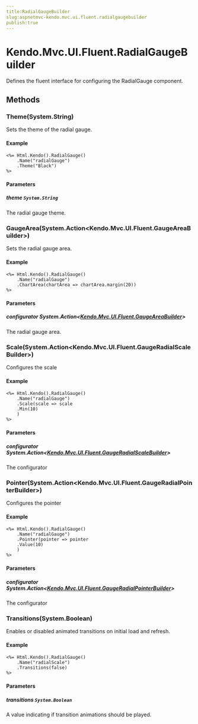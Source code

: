 ```yaml
---
title:RadialGaugeBuilder
slug:aspnetmvc-kendo.mvc.ui.fluent.radialgaugebuilder
publish:true
---
```


# Kendo.Mvc.UI.Fluent.RadialGaugeBuilder
Defines the fluent interface for configuring the RadialGauge component.



## Methods

### Theme(System.String)
Sets the theme of the radial gauge.

#### Example

    <%= Html.Kendo().RadialGauge()
        .Name("radialGauge")
        .Theme("Black")
    %>
        


#### Parameters

##### theme `System.String`
The radial gauge theme.




### GaugeArea(System.Action\<Kendo.Mvc.UI.Fluent.GaugeAreaBuilder\>)
Sets the radial gauge area.

#### Example

    <%= Html.Kendo().RadialGauge()
        .Name("radialGauge")
        .ChartArea(chartArea => chartArea.margin(20))
    %>
        


#### Parameters

##### configurator System.Action<[Kendo.Mvc.UI.Fluent.GaugeAreaBuilder](/api/wrappers/aspnet-mvc/Kendo.Mvc.UI.Fluent/GaugeAreaBuilder)>
The radial gauge area.




### Scale(System.Action\<Kendo.Mvc.UI.Fluent.GaugeRadialScaleBuilder\>)
Configures the scale

#### Example

    <%= Html.Kendo().RadialGauge()
        .Name("radialGauge")
        .Scale(scale => scale
        .Min(10)
        )
    %>
        


#### Parameters

##### configurator System.Action<[Kendo.Mvc.UI.Fluent.GaugeRadialScaleBuilder](/api/wrappers/aspnet-mvc/Kendo.Mvc.UI.Fluent/GaugeRadialScaleBuilder)>
The configurator




### Pointer(System.Action\<Kendo.Mvc.UI.Fluent.GaugeRadialPointerBuilder\>)
Configures the pointer

#### Example

    <%= Html.Kendo().RadialGauge()
        .Name("radialGauge")
        .Pointer(pointer => pointer
        .Value(10)
        )
    %>
        


#### Parameters

##### configurator System.Action<[Kendo.Mvc.UI.Fluent.GaugeRadialPointerBuilder](/api/wrappers/aspnet-mvc/Kendo.Mvc.UI.Fluent/GaugeRadialPointerBuilder)>
The configurator




### Transitions(System.Boolean)
Enables or disabled animated transitions on initial load and refresh.

#### Example

    <%= Html.Kendo().RadialGauge()
        .Name("radialScale")
        .Transitions(false)
    %>
        


#### Parameters

##### transitions `System.Boolean`
A value indicating if transition animations should be played.





